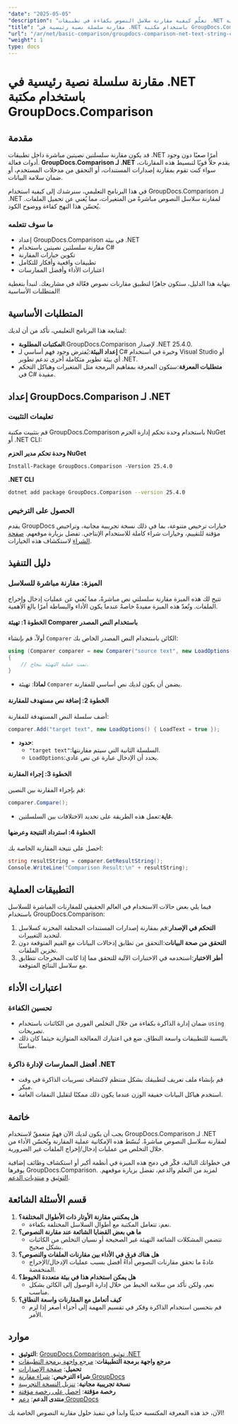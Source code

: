 ```yaml
---
"date": "2025-05-05"
"description": "تعلّم كيفية مقارنة سلاسل النصوص بكفاءة في تطبيقات .NET باستخدام مكتبة GroupDocs.Comparison الفعّالة. بسّط أكوادك مع هذا البرنامج التعليمي المفصل."
"title": "مقارنة سلسلة نصية رئيسية في .NET باستخدام مكتبة GroupDocs.Comparison"
"url": "/ar/net/basic-comparison/groupdocs-comparison-net-text-string-compare/"
"weight": 1
type: docs
---
```

# مقارنة سلسلة نصية رئيسية في .NET باستخدام مكتبة GroupDocs.Comparison

## مقدمة

قد يكون مقارنة سلسلتين نصيتين مباشرة داخل تطبيقات .NET أمرًا صعبًا دون وجود أدوات فعالة. **GroupDocs.Comparison لـ .NET** يقدم حلاً قويًا لتبسيط هذه المقارنات، سواء كنت تقوم بمقارنة إصدارات المستندات، أو التحقق من مدخلات المستخدم، أو ضمان سلامة البيانات.

في هذا البرنامج التعليمي، سنرشدك إلى كيفية استخدام GroupDocs.Comparison لـ .NET لمقارنة سلاسل النصوص مباشرةً من المتغيرات، مما يُغني عن تحميل الملفات. يُحسّن هذا النهج كفاءة ووضوح الكود.

### ما سوف تتعلمه
- إعداد GroupDocs.Comparison في بيئة .NET
- مقارنة سلسلتين نصيتين باستخدام C#
- تكوين خيارات المقارنة
- تطبيقات واقعية وأفكار للتكامل
- اعتبارات الأداء وأفضل الممارسات

بنهاية هذا الدليل، ستكون جاهزًا لتطبيق مقارنات نصوص فعّالة في مشاريعك. لنبدأ بتغطية المتطلبات الأساسية!

## المتطلبات الأساسية

لمتابعة هذا البرنامج التعليمي، تأكد من أن لديك:

- **المكتبات المطلوبة**:GroupDocs.Comparison لإصدار .NET 25.4.0.
- **إعداد البيئة**:يُفترض وجود فهم أساسي لـ C# وخبرة في استخدام Visual Studio أو أي بيئة تطوير متكاملة أخرى تدعم تطوير .NET.
- **متطلبات المعرفة**:ستكون المعرفة بمفاهيم البرمجة مثل المتغيرات وهياكل التحكم في C# مفيدة.

## إعداد GroupDocs.Comparison لـ .NET

### تعليمات التثبيت

قم بتثبيت مكتبة GroupDocs.Comparison باستخدام وحدة تحكم إدارة الحزم NuGet أو .NET CLI:

**وحدة تحكم مدير الحزم NuGet**
```shell
Install-Package GroupDocs.Comparison -Version 25.4.0
```

**.NET CLI**
```bash
dotnet add package GroupDocs.Comparison --version 25.4.0
```

### الحصول على الترخيص

يقدم GroupDocs خيارات ترخيص متنوعة، بما في ذلك نسخة تجريبية مجانية، وتراخيص مؤقتة للتقييم، وخيارات شراء كاملة للاستخدام الإنتاجي. تفضل بزيارة موقعهم. [صفحة الشراء](https://purchase.groupdocs.com/buy) لاستكشاف هذه الخيارات.

## دليل التنفيذ

### الميزة: مقارنة مباشرة للسلاسل

تتيح لك هذه الميزة مقارنة سلسلتي نص مباشرةً، مما يُغني عن عمليات إدخال وإخراج الملفات. وتُعدّ هذه الميزة مفيدةً خاصةً عندما يكون الأداء والبساطة أمرًا بالغ الأهمية.

#### الخطوة 1: تهيئة Comparer باستخدام النص المصدر
أولاً، قم بإنشاء `Comparer` الكائن باستخدام النص المصدر الخاص بك:

```csharp
using (Comparer comparer = new Comparer("source text", new LoadOptions() { LoadText = true }))
{
    // تمت عملية التهيئة بنجاح.
}
```
- **لماذا**: تهيئة `Comparer` يضمن أن يكون لديك نص أساسي للمقارنة.

#### الخطوة 2: إضافة نص مستهدف للمقارنة
أضف سلسلة النص المستهدفة للمقارنة:

```csharp
comparer.Add("target text", new LoadOptions() { LoadText = true });
```
- **حدود**:
  - `"target text"`:السلسلة الثانية التي سيتم مقارنتها.
  - `LoadOptions`:يحدد أن الإدخال عبارة عن نص عادي.

#### الخطوة 3: إجراء المقارنة
قم بإجراء المقارنة بين النصين:

```csharp
comparer.Compare();
```
- **غاية**:تعمل هذه الطريقة على تحديد الاختلافات بين السلسلتين.

#### الخطوة 4: استرداد النتيجة وعرضها
احصل على نتيجة المقارنة الخاصة بك:

```csharp
string resultString = comparer.GetResultString();
Console.WriteLine("Comparison Result:\n" + resultString);
```

## التطبيقات العملية

فيما يلي بعض حالات الاستخدام في العالم الحقيقي للمقارنات المباشرة للسلاسل باستخدام GroupDocs.Comparison:

1. **التحكم في الإصدار**:قم بمقارنة إصدارات المستندات المختلفة المخزنة كسلاسل لتحديد التغييرات.
2. **التحقق من صحة البيانات**:التحقق من تطابق إدخالات البيانات مع القيم المتوقعة دون تخزين الملفات.
3. **أطر الاختبار**:استخدمه في الاختبارات الآلية للتحقق مما إذا كانت المخرجات تتطابق مع سلاسل النتائج المتوقعة.

## اعتبارات الأداء

### تحسين الكفاءة
- ضمان إدارة الذاكرة بكفاءة من خلال التخلص الفوري من الكائنات باستخدام `using` تصريحات.
- بالنسبة للتطبيقات واسعة النطاق، ضع في اعتبارك المعالجة المتوازية حيثما كان ذلك مناسبًا.

### أفضل الممارسات لإدارة ذاكرة .NET
- قم بإنشاء ملف تعريف لتطبيقك بشكل منتظم لاكتشاف تسريبات الذاكرة في وقت مبكر.
- استخدم هياكل البيانات خفيفة الوزن عندما يكون ذلك ممكنًا لتقليل النفقات العامة.

## خاتمة

يجب أن يكون لديك الآن فهمٌ متعمقٌ لاستخدام GroupDocs.Comparison لـ .NET لمقارنة سلاسل النصوص مباشرةً. تُبسّط هذه الإمكانية عملية المقارنة وتُحسّن الأداء من خلال التخلص من عمليات إدخال/إخراج الملفات غير الضرورية.

في خطواتك التالية، فكّر في دمج هذه الميزة في أنظمة أكبر أو استكشاف وظائف إضافية يوفرها GroupDocs.Comparison. لمزيد من التعلم والدعم، تفضل بزيارة موقعهم. [التوثيق](https://docs.groupdocs.com/comparison/net/) و [منتديات الدعم](https://forum.groupdocs.com/c/comparison/).

## قسم الأسئلة الشائعة

1. **هل يمكنني مقارنة الأوتار ذات الأطوال المختلفة؟**
   - نعم، تتعامل المكتبة مع أطوال السلاسل المختلفة بكفاءة.
2. **ما هي بعض القضايا الشائعة عند مقارنة النصوص؟**
   - تتضمن المشكلات الشائعة التهيئة غير الصحيحة أو نسيان التخلص من الكائنات بشكل صحيح.
3. **هل هناك فرق في الأداء بين مقارنات الملفات والنصوص؟**
   - عادةً ما تحقق مقارنات النصوص أداءً أفضل بسبب عمليات الإدخال/الإخراج المنخفضة.
4. **هل يمكن استخدام هذا في بيئة متعددة الخيوط؟**
   - نعم، ولكن تأكد من سلامة الخيط من خلال إدارة الوصول إلى الكائن بشكل مناسب.
5. **كيف أتعامل مع المقارنات واسعة النطاق؟**
   - قم بتحسين استخدام الذاكرة وفكر في تقسيم المهمة إلى أجزاء أصغر إذا لزم الأمر.

## موارد
- **التوثيق**: [GroupDocs.Comparison توثيق .NET](https://docs.groupdocs.com/comparison/net/)
- **مرجع واجهة برمجة التطبيقات**: [مرجع واجهة برمجة التطبيقات](https://reference.groupdocs.com/comparison/net/)
- **تحميل**: [صفحة الإصدارات](https://releases.groupdocs.com/comparison/net/)
- **شراء الترخيص**: [شراء مقارنة GroupDocs](https://purchase.groupdocs.com/buy)
- **نسخة تجريبية مجانية**: [تنزيل النسخة التجريبية](https://releases.groupdocs.com/comparison/net/)
- **رخصة مؤقتة**: [احصل على رخصة مؤقتة](https://purchase.groupdocs.com/temporary-license/)
- **منتدى الدعم**: [دعم GroupDocs](https://forum.groupdocs.com/c/comparison/)

الآن، خذ هذه المعرفة المكتسبة حديثًا وابدأ في تنفيذ حلول مقارنة النصوص الخاصة بك!